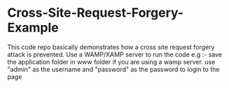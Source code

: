 # Cross-Site-Request-Forgery-Example
 This code repo basically demonstrates how a cross site request forgery attack is prevented.
 Use a WAMP/XAMP server to run the code
  e.g :- save the application folder in www folder if you are using a wamp server.
  use "admin" as the username and "password" as the password to login to the page 
